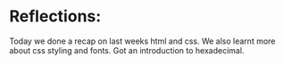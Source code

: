 <!DOCTYPE html>
<html>
<head>
<title>Gina's reflection</title>
</head>
<body>
<style>
    h1 {
        background-color: #60995d
        font-size: 20rem; 
    }

</style>
<h1>Reflections:</h1>

<p>Today we done a recap on last weeks html and css.
We also learnt more about css styling and fonts.
Got an introduction to hexadecimal.</p>


</body>
</html>

